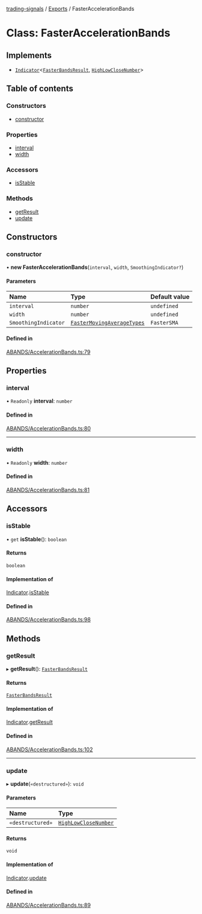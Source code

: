 [trading-signals](../README.md) / [Exports](../modules.md) / FasterAccelerationBands

# Class: FasterAccelerationBands

## Implements

- [`Indicator`](../interfaces/Indicator.md)<[`FasterBandsResult`](../interfaces/FasterBandsResult.md), [`HighLowCloseNumber`](../modules.md#highlowclosenumber)\>

## Table of contents

### Constructors

- [constructor](FasterAccelerationBands.md#constructor)

### Properties

- [interval](FasterAccelerationBands.md#interval)
- [width](FasterAccelerationBands.md#width)

### Accessors

- [isStable](FasterAccelerationBands.md#isstable)

### Methods

- [getResult](FasterAccelerationBands.md#getresult)
- [update](FasterAccelerationBands.md#update)

## Constructors

### constructor

• **new FasterAccelerationBands**(`interval`, `width`, `SmoothingIndicator?`)

#### Parameters

| Name                 | Type                                                                 | Default value |
| :------------------- | :------------------------------------------------------------------- | :------------ |
| `interval`           | `number`                                                             | `undefined`   |
| `width`              | `number`                                                             | `undefined`   |
| `SmoothingIndicator` | [`FasterMovingAverageTypes`](../modules.md#fastermovingaveragetypes) | `FasterSMA`   |

#### Defined in

[ABANDS/AccelerationBands.ts:79](https://github.com/bennycode/trading-signals/blob/53d8192/src/ABANDS/AccelerationBands.ts#L79)

## Properties

### interval

• `Readonly` **interval**: `number`

#### Defined in

[ABANDS/AccelerationBands.ts:80](https://github.com/bennycode/trading-signals/blob/53d8192/src/ABANDS/AccelerationBands.ts#L80)

---

### width

• `Readonly` **width**: `number`

#### Defined in

[ABANDS/AccelerationBands.ts:81](https://github.com/bennycode/trading-signals/blob/53d8192/src/ABANDS/AccelerationBands.ts#L81)

## Accessors

### isStable

• `get` **isStable**(): `boolean`

#### Returns

`boolean`

#### Implementation of

[Indicator](../interfaces/Indicator.md).[isStable](../interfaces/Indicator.md#isstable)

#### Defined in

[ABANDS/AccelerationBands.ts:98](https://github.com/bennycode/trading-signals/blob/53d8192/src/ABANDS/AccelerationBands.ts#L98)

## Methods

### getResult

▸ **getResult**(): [`FasterBandsResult`](../interfaces/FasterBandsResult.md)

#### Returns

[`FasterBandsResult`](../interfaces/FasterBandsResult.md)

#### Implementation of

[Indicator](../interfaces/Indicator.md).[getResult](../interfaces/Indicator.md#getresult)

#### Defined in

[ABANDS/AccelerationBands.ts:102](https://github.com/bennycode/trading-signals/blob/53d8192/src/ABANDS/AccelerationBands.ts#L102)

---

### update

▸ **update**(`«destructured»`): `void`

#### Parameters

| Name             | Type                                                     |
| :--------------- | :------------------------------------------------------- |
| `«destructured»` | [`HighLowCloseNumber`](../modules.md#highlowclosenumber) |

#### Returns

`void`

#### Implementation of

[Indicator](../interfaces/Indicator.md).[update](../interfaces/Indicator.md#update)

#### Defined in

[ABANDS/AccelerationBands.ts:89](https://github.com/bennycode/trading-signals/blob/53d8192/src/ABANDS/AccelerationBands.ts#L89)
